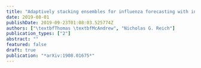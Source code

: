 ```yaml
---
title: "Adaptively stacking ensembles for influenza forecasting with incomplete data"
date: 2019-08-01
publishDate: 2019-09-23T01:08:03.525774Z
authors: ["\textbfThomas \textbfMcAndrew", "Nicholas G. Reich"]
publication_types: ["2"]
abstract: ""
featured: false
draft: true
publication: "*arXiv:1908.01675*"
---
```


